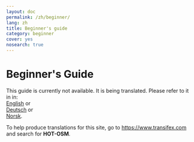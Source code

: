 ```yaml
---
layout: doc
permalink: /zh/beginner/
lang: zh
title: Beginner's guide
category: beginner
cover: yes
nosearch: true
---
```


Beginner's Guide
================

This guide is currently not available. It is being translated. Please refer to it in in:  
[English](/en/beginner/) or  
[Deutsch](/de/beginner/) or  
[Norsk](/nb/beginner/).

To help produce translations for this site, go to <https://www.transifex.com> and search for **HOT-OSM**.  
